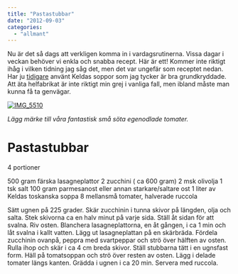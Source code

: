 ```yaml
---
title: "Pastastubbar"
date: "2012-09-03"
categories: 
  - "allmant"
---
```


Nu är det så dags att verkligen komma in i vardagsrutinerna. Vissa dagar i veckan behöver vi enkla och snabba recept. Här är ett! Kommer inte riktigt ihåg i vilken tidning jag såg det, men det var ungefär som receptet nedan. Har ju [tidigare](http://import.local/2011/11/17/lyxig-fiusksoppa-2/ "fusksoppa") använt Keldas soppor som jag tycker är bra grundkryddade. Att äta helfabrikat är inte riktigt min grej i vanliga fall, men ibland måste man kunna få ta genvägar.

[![](/static/img/IMG_5510-1024x682.jpg "IMG_5510")](http://import.local/wp-content/uploads/2012/08/IMG_5510.jpg)

_Lägg märke till våra fantastisk små söta egenodlade tomater._

# **Pastastubbar**

4 portioner

500 gram färska lasagneplattor 2 zucchini ( ca 600 gram) 2 msk olivolja 1 tsk salt 100 gram parmesanost eller annan starkare/saltare ost 1 liter av Keldas toskanska soppa 8 mellansmå tomater, halverade ruccola

Sätt ugnen på 225 grader. Skär zucchinin i tunna skivor på längden, olja och salta. Stek skivorna ca en halv minut på varje sida. Ställ åt sidan för att svalna. Riv osten. Blanchera lasagneplattorna, en åt gången, i ca 1 min och låt svalna i kallt vatten. Lägg ut lasagneplattan på en skärbräda. Fördela zucchinin ovanpå, peppra med svartpeppar och strö över hälften av osten. Rulla ihop och skär i ca 4 cm breda skivor. Ställ stubbarna tätt i en ugnsfast form. Häll på tomatsoppan och strö över resten av osten. Lägg i delade tomater längs kanten. Grädda i ugnen i ca 20 min. Servera med ruccola.
